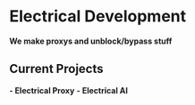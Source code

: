 # Electrical Development

**We make proxys and unblock/bypass stuff**

## Current Projects

**- Electrical Proxy**
**- Electrical AI**
